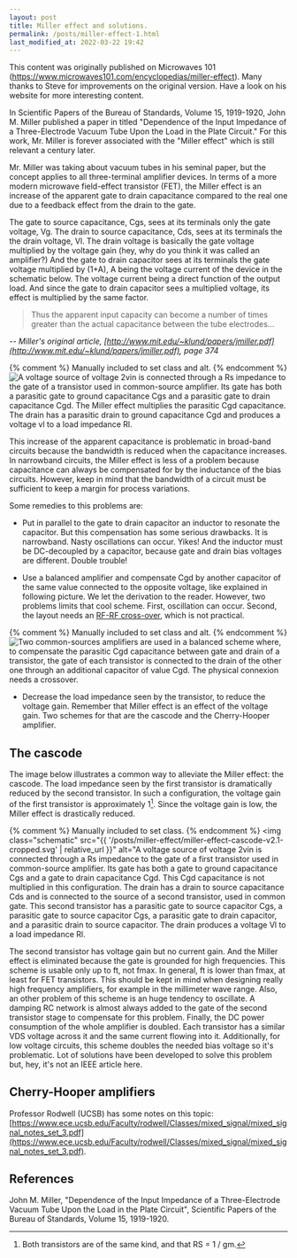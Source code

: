 ```yaml
---
layout: post
title: Miller effect and solutions.
permalink: /posts/miller-effect-1.html
last_modified_at: 2022-03-22 19:42
---
```


<p class="begin-note">This content was originally published on Microwaves 101 (<a href="https://www.microwaves101.com/encyclopedias/miller-effect">https://www.microwaves101.com/encyclopedias/miller-effect</a>). Many thanks to Steve for improvements on the original version. Have a look on his website for more interesting content.</p>

In Scientific Papers of the Bureau of Standards, Volume 15, 1919-1920, John M. Miller published a paper in titled "Dependence of the Input Impedance of a Three-Electrode Vacuum Tube Upon the Load in the Plate Circuit." For this work, Mr. Miller is forever associated with the "Miller effect" which is still relevant a century later.

Mr. Miller was taking about vacuum tubes in his seminal paper, but the concept applies to all three-terminal amplifier devices.  In terms of a more modern microwave field-effect transistor (FET), the Miller effect is an increase of the apparent gate to drain capacitance compared to the real one due to a feedback effect from the drain to the gate.

The gate to source capacitance, Cgs, sees at its terminals only the gate voltage, Vg. The drain to source capacitance, Cds, sees at its terminals the the drain voltage, Vl. The drain voltage is basically the gate voltage multiplied by the voltage gain (hey, why do you think it was called an amplifier?) And the gate to drain capacitor sees at its terminals the gate voltage multiplied by (1+A), A being the voltage current of the device in the schematic below. The voltage current being a direct function of the output load. And since the gate to drain capacitor sees a multiplied voltage, its effect is multiplied by the same factor.

> Thus the apparent input capacity can become a number of times greater than the actual capacitance between the tube electrodes...

<cite>-- Miller's original article, [http://www.mit.edu/~klund/papers/jmiller.pdf](http://www.mit.edu/~klund/papers/jmiller.pdf), page 374</cite>

{% comment %}
Manually included to set class and alt.
{% endcomment %}
<img class="schematic" src="{{ '/posts/miller-effect/miller-effect-schematic-v2.1-cropped.svg' | relative_url }}" title="Miller effect in common source amplifier." alt="A voltage source of voltage 2vin is connected through a Rs impedance to the gate of a transistor used in common-source amplifier. Its gate has both a parasitic gate to ground capacitance Cgs and a parasitic gate to drain capacitance Cgd. The Miller effect multiplies the parasitic Cgd capacitance. The drain has a parasitic drain to ground capacitance Cgd and produces a voltage vl to a load impedance Rl.">

This increase of the apparent capacitance is problematic in broad-band circuits because the bandwidth is reduced when the capacitance increases. In narrowband circuits, the Miller effect is less of a problem because capacitance can always be compensated for by the inductance of the bias circuits. However, keep in mind that the bandwidth of a circuit must be sufficient to keep a margin for process variations.

Some remedies to this problems are:

* Put in parallel to the gate to drain capacitor an inductor to resonate the capacitor. But this compensation has some serious drawbacks. It is narrowband. Nasty oscillations can occur. Yikes! And the inductor must be DC-decoupled by a capacitor, because gate and drain bias voltages are different. Double trouble!

* Use a balanced amplifier and compensate Cgd by another capacitor of the same value connected to the opposite voltage, like explained in following picture. We let the derivation to the reader. However, two problems limits that cool scheme. First, oscillation can occur. Second, the layout needs an [RF-RF cross-over](https://www.microwaves101.com/encyclopedias/rf-rf-crossovers), which is not practical.

{% comment %}
Manually included to set class and alt.
{% endcomment %}
<img class="schematic" src="{{ '/posts/miller-effect/miller-effect-balanced-v3-cropped.svg' | relative_url }}" alt="Two common-sources amplifiers are used in a balanced scheme where, to compensate the parasitic Cgd capacitance between gate and drain of a transistor, the gate of each transistor is connected to the drain of the other one through an additional capacitor of value Cgd. The physical connexion needs a crossover.">

* Decrease the load impedance seen by the transistor, to reduce the voltage gain. Remember that Miller effect is an effect of the voltage gain. Two schemes for that are the cascode and the Cherry-Hooper amplifier.

## The cascode

The image below illustrates a common way to alleviate the Miller effect: the cascode. The load impedance seen by the first transistor is dramatically reduced by the second transistor. In such a configuration, the voltage gain of the first transistor is approximately 1[^1]. Since the voltage gain is low, the Miller effect is drastically reduced.

{% comment %}
Manually included to set class.
{% endcomment %}
<img class="schematic" src="{{ '/posts/miller-effect/miller-effect-cascode-v2.1-cropped.svg' | relative_url }}" alt="A voltage source of voltage 2vin is connected through a Rs impedance to the gate of a first transistor used in common-source amplifier. Its gate has both a gate to ground capacitance Cgs and a gate to drain capacitance Cgd. This Cgd capacitance is not multiplied in this configuration. The drain has a drain to source capacitance Cds and is connected to the source of a second transistor, used in common gate. This second transistor has a parasitic gate to source capacitor Cgs, a parasitic gate to source capacitor Cgs, a parasitic gate to drain capacitor, and a parasitic drain to source capacitor. The drain produces a voltage Vl to a load impedance Rl.

The second transistor has voltage gain but no current gain. And the Miller effect is eliminated because the gate is grounded for high frequencies. This scheme is usable only up to ft, not fmax. In general, ft is lower than fmax, at least for FET transistors. This should be kept in mind when designing really high frequency amplifiers, for example in the millimeter wave range.
Also, an other problem of this scheme is an huge tendency to oscillate. A damping RC network is almost always added to the gate of the second transistor stage to compensate for this problem.
Finally, the DC power consumption of the whole amplifier is doubled. Each transistor has a similar VDS voltage across it and the same current flowing into it. Additionally, for low voltage circuits, this scheme doubles the needed bias voltage so it's problematic. Lot of solutions have been developed to solve this problem but, hey, it's not an IEEE article here.

[^1]: Both transistors are of the same kind, and that RS = 1 / gm.

## Cherry-Hooper amplifiers

Professor Rodwell (UCSB) has some notes on this topic: [https://www.ece.ucsb.edu/Faculty/rodwell/Classes/mixed_signal/mixed_signal_notes_set_3.pdf](https://www.ece.ucsb.edu/Faculty/rodwell/Classes/mixed_signal/mixed_signal_notes_set_3.pdf).

## References

John M. Miller, "Dependence of the Input Impedance of a Three-Electrode Vacuum Tube Upon the Load in the Plate Circuit", Scientific Papers of the Bureau of Standards, Volume 15, 1919-1920.

